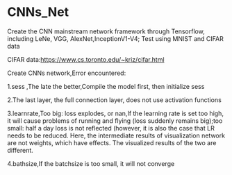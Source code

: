 # CNNs_Net
Create the CNN mainstream network framework through Tensorflow, including LeNe, VGG, AlexNet,InceptionV1-V4; Test using MNIST and CIFAR data

CIFAR data:https://www.cs.toronto.edu/~kriz/cifar.html

Create CNNs network,Error encountered:

1.sess ,The late the better,Compile the model first, then initialize sess

2.The last layer, the full connection layer, does not use activation functions

3.learnrate,Too big: loss explodes, or nan,If the learning rate is set too high, it will cause problems of running and flying (loss suddenly remains big);too small: half a day loss is not reflected (however, it is also the case that LR needs to be reduced. Here, the intermediate results of visualization network are not weights, which have effects. The visualized results of the two are different.

4.bathsize,If the batchsize is too small, it will not converge

